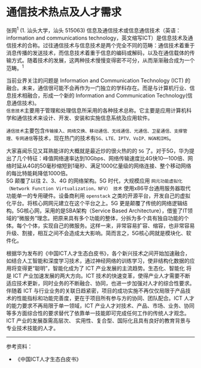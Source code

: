 # 通信技术热点及人才需求
张网<sup>1</sup>
(1. 汕头大学，汕头 515063)
信息及通信技术或信息通信技术（英语：information and communications technology，英文缩写ICT）是信息技术及通信技术的合称。过往通信技术与信息技术是两个完全不同的范畴：通信技术着重于消息传播的发送技术，而信息技术着重于信息的编码或解码，以及在通信载体的传输方式。随着技术的发展，这两种技术慢慢变得密不可分，从而渐渐融合成为一个范畴。<sup>1</sup>       

当前业界关注的问题是 Information and Communication Technology (ICT) 的融合。未来，通信很可能不会再作为一门独立的学科存在。而是与计算机行业、信息技术相融合，形成一个新的 Information and Communication Technology(信息通信技术)。    
`信息技术`主要用于管理和处理信息所采用的各种技术总称。它主要是应用计算机科学和通信技术来设计、开发、安装和实施信息系统及应用软件。    

`通信技术`主要包含`传输接入、网络交换、移动通信、无线通信、光通信、卫星通信、支撑管理、专网通信`等技术，现在热门的技术有`5G、LTE、IPTV、VoIP、NGN和IMS`。    

大家喜闻乐见又耳熟能详的大概就是最近炒的很火热的的 `5G` 了。对于5G，华为提出了几个特征：峰值网络速率达到10Gbps、网络传输速度比4G快10—100倍、网络时延从4G的50毫秒缩短到1毫秒、满足1000亿量级的网络连接、整个移动网络的每比特能耗降低1000倍。    
5G 颠覆了以往 2、3、4G 的网络架构。5G 时代，大规模应用 `网元功能虚拟化（Network Function Virtualization，NFV） 技术` 使用x86平台通用服务器取代功能单一的专用硬件。设备商利用 `openstack` 之类的开源平台，开发自己的虚拟化平台。将核心网网元建立在这个平台之上。5G 更是颠覆了传统的网络逻辑结构。5G核心网，采用的是SBA架构（Service Based Architecture），借鉴了IT领域的“微服务”理念。把原来具有多个功能的整体，分拆为多个具有独自功能的个体。每个个体，实现自己的微服务。这样一来，非常容易扩容、缩容，也非常容易升级、割接，相互之间不会造成太大影响。简而言之，5G核心网就是模块化、软件化。

根据华为发布的《中国ICT人才生态白皮书》，各个新兴技术之间开始加速融合，如结合人工智能和深度学习技术，通过神经网络的训练学习，使非结构化数据的应用将变得更“聪明”，智能化成为了 ICT 产业发展的主流趋势。生态化、智能化 将是 ICT 产业加速发展的两大方向。ICT 技术的快速变革，使得产业人才需要不断适应技术更新，同时业务的不断融合、协同，也进一步加强对人才的综合性要求。伴随着 ICT 与行业业务的关联日趋紧密，项目的成功实施不再仅仅局限于产品技术的性能指标和功能完善度，更在于项目所有参与方的协同、团队配合。ICT 人才的能力要求不再局限于单一领域，ICT 产业人才对技术、产品、市场、业务、协同等多方面综合性的要求替代了依靠单一技能即可完成任何工作的传统人才观念。ICT 产业的发展亟需高层次、 实用性、复合型、国际化且具有良好的教育背景与专业技术技能的人才。
***
参考资料：    
* 《中国ICT人才生态白皮书》
